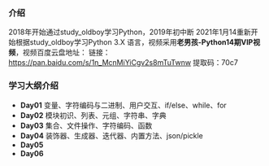 ### 介绍
2018年开始通过study_oldboy学习Python，2019年初中断
2021年1月14重新开始根据study_oldboy学习Python 3.X 语言，视频采用**老男孩-Python14期VIP视频**，视频百度云盘地址：
链接：https://pan.baidu.com/s/1n_McnMiYiCgv2s8mTuTwnw 
提取码：70c7 


### 学习大纲介绍
- **Day01** 变量、字符编码与二进制、用户交互、if/else、while、for
- **Day02** 模块初识、列表、元组、字符串、字典
- **Day03** 集合、文件操作、字符编码、函数
- **Day04** 装饰器、生成器、迭代器、内置方法、json/pickle
- **Day05** 
- **Day06** 